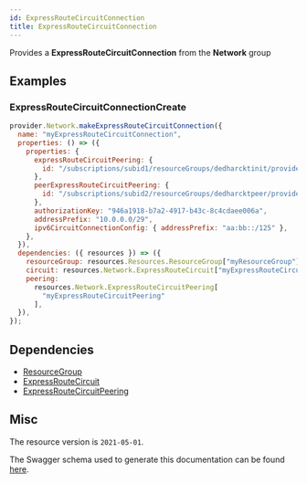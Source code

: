 ```yaml
---
id: ExpressRouteCircuitConnection
title: ExpressRouteCircuitConnection
---
```

Provides a **ExpressRouteCircuitConnection** from the **Network** group
## Examples
### ExpressRouteCircuitConnectionCreate
```js
provider.Network.makeExpressRouteCircuitConnection({
  name: "myExpressRouteCircuitConnection",
  properties: () => ({
    properties: {
      expressRouteCircuitPeering: {
        id: "/subscriptions/subid1/resourceGroups/dedharcktinit/providers/Microsoft.Network/expressRouteCircuits/dedharcktlocal/peerings/AzurePrivatePeering",
      },
      peerExpressRouteCircuitPeering: {
        id: "/subscriptions/subid2/resourceGroups/dedharcktpeer/providers/Microsoft.Network/expressRouteCircuits/dedharcktremote/peerings/AzurePrivatePeering",
      },
      authorizationKey: "946a1918-b7a2-4917-b43c-8c4cdaee006a",
      addressPrefix: "10.0.0.0/29",
      ipv6CircuitConnectionConfig: { addressPrefix: "aa:bb::/125" },
    },
  }),
  dependencies: ({ resources }) => ({
    resourceGroup: resources.Resources.ResourceGroup["myResourceGroup"],
    circuit: resources.Network.ExpressRouteCircuit["myExpressRouteCircuit"],
    peering:
      resources.Network.ExpressRouteCircuitPeering[
        "myExpressRouteCircuitPeering"
      ],
  }),
});

```
## Dependencies
- [ResourceGroup](../Resources/ResourceGroup.md)
- [ExpressRouteCircuit](../Network/ExpressRouteCircuit.md)
- [ExpressRouteCircuitPeering](../Network/ExpressRouteCircuitPeering.md)
## Misc
The resource version is `2021-05-01`.

The Swagger schema used to generate this documentation can be found [here](https://github.com/Azure/azure-rest-api-specs/tree/main/specification/network/resource-manager/Microsoft.Network/stable/2021-05-01/expressRouteCircuit.json).
